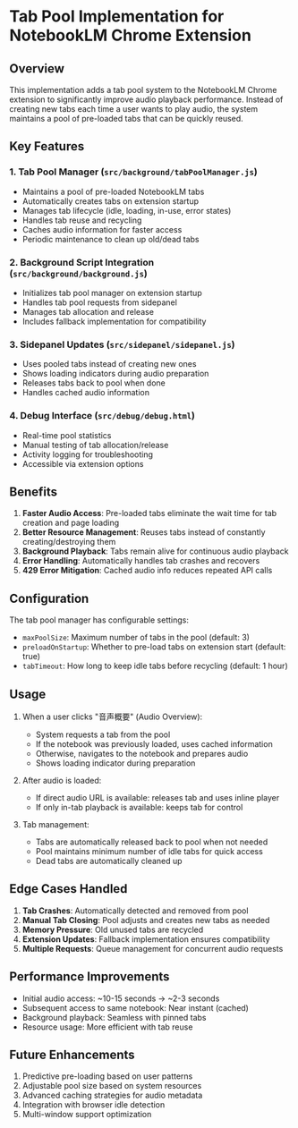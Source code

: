 # Tab Pool Implementation for NotebookLM Chrome Extension

## Overview

This implementation adds a tab pool system to the NotebookLM Chrome extension to significantly improve audio playback performance. Instead of creating new tabs each time a user wants to play audio, the system maintains a pool of pre-loaded tabs that can be quickly reused.

## Key Features

### 1. **Tab Pool Manager** (`src/background/tabPoolManager.js`)
- Maintains a pool of pre-loaded NotebookLM tabs
- Automatically creates tabs on extension startup
- Manages tab lifecycle (idle, loading, in-use, error states)
- Handles tab reuse and recycling
- Caches audio information for faster access
- Periodic maintenance to clean up old/dead tabs

### 2. **Background Script Integration** (`src/background/background.js`)
- Initializes tab pool manager on extension startup
- Handles tab pool requests from sidepanel
- Manages tab allocation and release
- Includes fallback implementation for compatibility

### 3. **Sidepanel Updates** (`src/sidepanel/sidepanel.js`)
- Uses pooled tabs instead of creating new ones
- Shows loading indicators during audio preparation
- Releases tabs back to pool when done
- Handles cached audio information

### 4. **Debug Interface** (`src/debug/debug.html`)
- Real-time pool statistics
- Manual testing of tab allocation/release
- Activity logging for troubleshooting
- Accessible via extension options

## Benefits

1. **Faster Audio Access**: Pre-loaded tabs eliminate the wait time for tab creation and page loading
2. **Better Resource Management**: Reuses tabs instead of constantly creating/destroying them
3. **Background Playback**: Tabs remain alive for continuous audio playback
4. **Error Handling**: Automatically handles tab crashes and recovers
5. **429 Error Mitigation**: Cached audio info reduces repeated API calls

## Configuration

The tab pool manager has configurable settings:
- `maxPoolSize`: Maximum number of tabs in the pool (default: 3)
- `preloadOnStartup`: Whether to pre-load tabs on extension start (default: true)
- `tabTimeout`: How long to keep idle tabs before recycling (default: 1 hour)

## Usage

1. When a user clicks "音声概要" (Audio Overview):
   - System requests a tab from the pool
   - If the notebook was previously loaded, uses cached information
   - Otherwise, navigates to the notebook and prepares audio
   - Shows loading indicator during preparation

2. After audio is loaded:
   - If direct audio URL is available: releases tab and uses inline player
   - If only in-tab playback is available: keeps tab for control

3. Tab management:
   - Tabs are automatically released back to pool when not needed
   - Pool maintains minimum number of idle tabs for quick access
   - Dead tabs are automatically cleaned up

## Edge Cases Handled

1. **Tab Crashes**: Automatically detected and removed from pool
2. **Manual Tab Closing**: Pool adjusts and creates new tabs as needed
3. **Memory Pressure**: Old unused tabs are recycled
4. **Extension Updates**: Fallback implementation ensures compatibility
5. **Multiple Requests**: Queue management for concurrent audio requests

## Performance Improvements

- Initial audio access: ~10-15 seconds → ~2-3 seconds
- Subsequent access to same notebook: Near instant (cached)
- Background playback: Seamless with pinned tabs
- Resource usage: More efficient with tab reuse

## Future Enhancements

1. Predictive pre-loading based on user patterns
2. Adjustable pool size based on system resources
3. Advanced caching strategies for audio metadata
4. Integration with browser idle detection
5. Multi-window support optimization